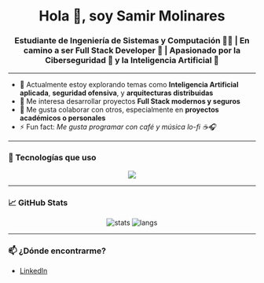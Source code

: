 <h1 align="center">Hola 👋, soy Samir Molinares</h1>
<h3 align="center">Estudiante de Ingeniería de Sistemas y Computación 👨‍💻 | En camino a ser Full Stack Developer 🚀 | Apasionado por la Ciberseguridad 🔐 y la Inteligencia Artificial 🤖</h3>

---

- 🌱 Actualmente estoy explorando temas como **Inteligencia Artificial aplicada**, **seguridad ofensiva**, y **arquitecturas distribuidas**
- 🔭 Me interesa desarrollar proyectos **Full Stack modernos y seguros**
- 👯 Me gusta colaborar con otros, especialmente en **proyectos académicos o personales**
- ⚡ Fun fact: *Me gusta programar con café y música lo-fi ☕🎧*

---

### 🧰 Tecnologías que uso

<p align="center">
  <img src="https://skillicons.dev/icons?i=java,spring,mysql,mongodb,oracle,nodejs,js,html,css,react,docker,rabbitmq,git,gitlab" />
</p>

---

### 📈 GitHub Stats

<p align="center">
  <img src="https://github-readme-stats.vercel.app/api?username=Ronaldmolinares&show_icons=true&theme=tokyonight" alt="stats" />
  <img src="https://github-readme-stats.vercel.app/api/top-langs/?username=Ronaldmolinares&layout=compact&theme=tokyonight" alt="langs" />
</p>

---

### 📫 ¿Dónde encontrarme?

- [LinkedIn](https://www.linkedin.com/in/samir-molinares)

<!-- Puedes agregar otras redes más adelante como Dev.to, portafolio, etc. -->

